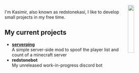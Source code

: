 <img width="20%" align="right" src="https://github.com/redstonekasi/redstonekasi/blob/master/logo.png?raw=true" />

I'm Kasimir, also known as redstonekasi, I like to develop small projects in my free time.

## My current projects

- [**serverping**](https://github.com/redstonekasi/serverping)  
  A simple server-side mod to spoof the player list and count of a minecraft server
- **redstonebot**  
  My unreleased work-in-progress discord bot
